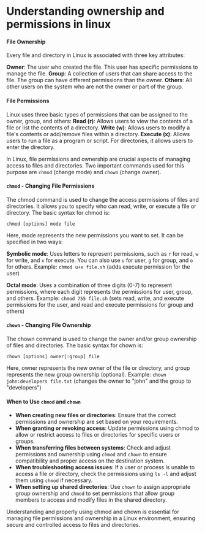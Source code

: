 # Understanding ownership and permissions in linux

#### File Ownership
Every file and directory in Linux is associated with three key attributes:

**Owner**: The user who created the file. This user has specific permissions to manage the file.
**Group**: A collection of users that can share access to the file. The group can have different permissions than the owner.
**Others**: All other users on the system who are not the owner or part of the group.

#### File Permissions
Linux uses three basic types of permissions that can be assigned to the owner, group, and others:
**Read (r)**: Allows users to view the contents of a file or list the contents of a directory.
**Write (w)**: Allows users to modify a file's contents or add/remove files within a directory.
**Execute (x)**: Allows users to run a file as a program or script. For directories, it allows users to enter the directory.

In Linux, file permissions and ownership are crucial aspects of managing access to files and directories. Two important commands used for this purpose are `chmod` (change mode) and `chown` (change owner).

#### `chmod` - Changing File Permissions
The chmod command is used to change the access permissions of files and directories. It allows you to specify who can read, write, or execute a file or directory.
The basic syntax for chmod is:

```
chmod [options] mode file

```

Here, mode represents the new permissions you want to set. It can be specified in two ways:

**Symbolic mode**: Uses letters to represent permissions, such as `r` for read, `w` for write, and `x` for execute. You can also use `u` for user, `g` for group, and `o` for others.
Example: `chmod u+x file.sh` (adds execute permission for the user)

**Octal mode**: Uses a combination of three digits (0-7) to represent permissions, where each digit represents the permissions for user, group, and others.
Example: `chmod 755 file.sh` (sets read, write, and execute permissions for the user, and read and execute permissions for group and others)

#### `chown` - Changing File Ownership
The chown command is used to change the owner and/or group ownership of files and directories.
The basic syntax for chown is:

```
chown [options] owner[:group] file

```

Here, owner represents the new owner of the file or directory, and group represents the new group ownership (optional).
Example: `chown john:developers file.txt` (changes the owner to "john" and the group to "developers")

#### When to Use `chmod` and `chown`
- **When creating new files or directories**: Ensure that the correct permissions and ownership are set based on your requirements.
- **When granting or revoking access**: Update permissions using chmod to allow or restrict access to files or directories for specific users or groups.
- **When transferring files between systems**: Check and adjust permissions and ownership using `chmod` and `chown` to ensure compatibility and proper access on the destination system.
- **When troubleshooting access issues**: If a user or process is unable to access a file or directory, check the permissions using `ls -l` and adjust them using `chmod` if necessary.
- **When setting up shared directories**: Use `chown` to assign appropriate group ownership and `chmod` to set permissions that allow group members to access and modify files in the shared directory.

Understanding and properly using chmod and chown is essential for managing file permissions and ownership in a Linux environment, ensuring secure and controlled access to files and directories.

